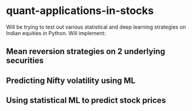 # quant-applications-in-stocks

Will be trying to test out various statistical and deep learning strategies on Indian equities in Python.
Will implement:

## Mean reversion strategies on 2 underlying securities
## Predicting Nifty volatility using ML
## Using statistical ML to predict stock prices
